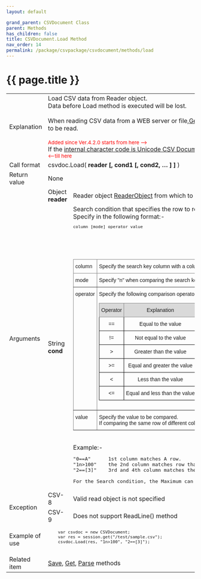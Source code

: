 ```yaml
---
layout: default

grand_parent: CSVDocument Class
parent: Methods
has_children: false
title: CSVDocument.Load Method
nav_order: 14
permalink: /package/csvpackage/csvdocument/methods/load
---
```

# {{ page.title }}

<table>
  <tr>
    <td>Explanation</td>
    <td colspan="2">Load CSV data from Reader object.<br>Data before Load method is executed will be lost.<br><br>When reading CSV data from a WEB server or file,<a href="/package/csvpackage/csvdocument/methods/get">Get</a> method can be used, but the Load method has more flexibility in functions such as being able to select the line to be read.<br><br><small><span style="color:red">Added since Ver.4.2.0 starts from here --><br></span></small>If the <a href="/package/csvpackage/csvdocument/methods/constructor#about-csvdocument-which-internal-character-code-is-unicodepc-ver-mobile-ver">internal character code is Unicode CSV Document</a>, the character code of the input CSV file is Unicode.<br><small><span style="color:red"><--till here<br></span></small></td>
  </tr>
  <tr>
    <td>Call format</td>
    <td colspan="2">csvdoc.Load( <b>reader [, cond1 [, cond2, … ] ]</b> )</td>
  </tr>
  <tr>
    <td>Return value</td>
    <td colspan="2">None</td>
  </tr>  
  <tr>
    <td rowspan="2">Arguments</td>
    <td>Object <b>reader</b></td>
    <td>Reader object <a href="/base/readerwriter#reader-object">ReaderObject</a> from which to read (object that can use the ReadLine method)</td>
  </tr>
  <tr>
    <td>String <b>cond</b></td>
    <td>Search condition that specifies the row to read<br>Specify in the following format:-<br><code><pre>column [mode] operator value
    </pre></code><br><br><style type="text/css">
.tg  {border-collapse:collapse;border-spacing:0;}
.tg td{border-color:black;border-style:solid;border-width:1px;font-family:Arial, sans-serif;font-size:14px;
  overflow:hidden;padding:10px 5px;word-break:normal;}
.tg th{border-color:black;border-style:solid;border-width:1px;font-family:Arial, sans-serif;font-size:14px;
  font-weight:normal;overflow:hidden;padding:10px 5px;word-break:normal;}
.tg .tg-0pky{border-color:inherit;text-align:left;vertical-align:top}
</style>
<table class="tg">
<thead>
  <tr>
    <th class="tg-0pky">column</th>
    <th class="tg-0pky">Specify the search key column with a column number starting from 0</th>
  </tr>
</thead>
<tbody>
  <tr>
    <td class="tg-0pky">mode</td>
    <td class="tg-0pky">Specify "n" when comparing the search key as a numerical value (compared as a character string if omitted)</td>
  </tr>
  <tr>
    <td class="tg-0pky">operator</td>
    <td class="tg-0pky">Specify the following comparison operators:-<br><style type="text/css">
.tg  {border-collapse:collapse;border-spacing:0;}
.tg td{border-color:black;border-style:solid;border-width:1px;font-family:Arial, sans-serif;font-size:14px;
  overflow:hidden;padding:10px 5px;word-break:normal;}
.tg th{border-color:black;border-style:solid;border-width:1px;font-family:Arial, sans-serif;font-size:14px;
  font-weight:normal;overflow:hidden;padding:10px 5px;word-break:normal;}
.tg .tg-kg9c{background-color:#D9D9D9;border-color:inherit;text-align:center;vertical-align:top}
.tg .tg-0pky{border-color:inherit;text-align:left;vertical-align:top}
.tg .tg-0lax{text-align:center;vertical-align:top}
</style>
<table class="tg">
<thead>
  <tr>
    <th class="tg-kg9c">Operator</th>
    <th class="tg-kg9c">Explanation</th>
  </tr>
</thead>
<tbody>
  <tr>
    <td class="tg-0lax">==</td>
    <td class="tg-0lax">Equal to the value</td>
  </tr>
  <tr>
    <td class="tg-0lax">!=</td>
    <td class="tg-0lax">Not equal to the value</td>
  </tr>
  <tr>
    <td class="tg-0lax">&gt; </td>
    <td class="tg-0lax">Greater than the value</td>
  </tr>
  <tr>
    <td class="tg-0lax">&gt;=</td>
    <td class="tg-0lax">Equal and greater the value</td>
  </tr>
  <tr>
    <td class="tg-0lax">&lt; </td>
    <td class="tg-0lax">Less than the value</td>
  </tr>
  <tr>
    <td class="tg-0lax">&lt;=</td>
    <td class="tg-0lax">Equal and less than the value</td>
  </tr>
</tbody>
</table></td>
  </tr>
  <tr>
    <td class="tg-0pky">value</td>
    <td class="tg-0pky">Specify the value to be compared. <br>If comparing the same row of different column, specify the column index with [ ].</td>
  </tr>
</tbody>
</table><br>Example:-<br><pre>"0==A"      1st column matches A row.<br>"1n>100"    the 2nd column matches row that bigger than 100th row.<br>"2==[3]"    3rd and 4th column matches the same row.<br><br>For the Search condition, the Maximum can be specified same as the number of column, and if want to specify multiple condition, combine them with AND. </pre>
    </td>
  </tr>
  <tr>
    <td rowspan="2">Exception</td>
    <td>CSV-8</td>
    <td>Valid read object is not specified</td>
  </tr>
  <tr>
    <td>CSV-9</td>
    <td>Does not support ReadLine() method</td>
  </tr>
  <tr>
    <td>Example of use</td>
    <td colspan="2"><code><pre>
    var csvdoc = new CSVDocument;
    var res = session.get("/test/sample.csv");
    csvdoc.Load(res, "1n>100", "2==[3]");
    </pre></code></td>
  </tr>
  <tr>
    <td>Related item</td>
    <td colspan="2"><a href="/package/csvpackage/csvdocument/methods/save">Save</a>, <a href="/package/csvpackage/csvdocument/methods/get">Get</a>, <a href="/package/csvpackage/csvdocument/methods/parse">Parse</a> methods</td>
  </tr>
</table>



